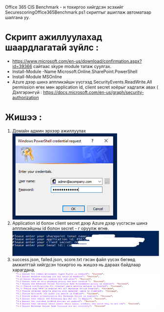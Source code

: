 Office 365 CIS Benchmark - н тохиргоо хийгдсэн эсэхийг SecurescoringOffice365Benchmark.ps1 скриптыг ашиглаж автоматаар шалгана уу. 


# Скрипт ажиллуулахад шаардлагатай зүйлс :

  - https://www.microsoft.com/en-us/download/confirmation.aspx?id=39366 сайтаас skype module татаж суулгах.
  - Install-Module -Name Microsoft.Online.SharePoint.PowerShell 
  - Install-Module MSOnline
  - Azure дээр шинэ аппликэйшн үүсгээд SecurityEvents.ReadWrite.All permission өгөх мөн application id, client secret хоёрыг хадгалж авах ( Дэлгэрэнгүй : https://docs.microsoft.com/en-us/graph/security-authorization 
  
# Жишээ :  

  1. Домайн админ эрхээр ажиллуулах
  ![aaa](/images/domain_credential.png)
  2. Application id болон client secret дээр Azure дээр үүсгэсэн шинэ аппликэйшны id болон secret - г оруулж өгнө. 
  ![aaaa](/images/credentials.png)
  3. success.json, failed.json, score.txt гэсэн файл үүсэх бөгөөд амжилттай хийгдсэн тохиргоо нь жишээ нь дараах байдлаар харагдана. 
  ![bbbb](/images/success.png)
